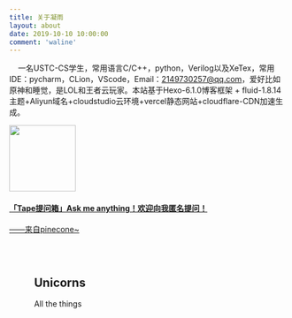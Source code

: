```yaml
---
title: 关于凝雨
layout: about
date: 2019-10-10 10:00:00
comment: 'waline'
---
```


&nbsp;&nbsp;&nbsp;&nbsp;一名USTC-CS学生，常用语言C/C++，python，Verilog以及XeTex，常用IDE：pycharm，CLion，VScode，Email：2149730257@qq.com，爱好比如原神和睡觉，是LOL和王者云玩家。本站基于Hexo-6.1.0博客框架 + fluid-1.8.14主题+Aliyun域名+cloudstudio云环境+vercel静态网站+cloudflare-CDN加速生成。

<div class="f-ct">
    <div class="fui-left-right f-ct-txtimg f-ct-imgtxt f-ct-fixed ">
        <div class="img-box">
            <a href="https://www.tapechat.net/uu/FMRS2E/LN62Y61B" target="_blank" title="点击查看" data-clicklog="pic_jump"><img src="https://tape-client-file.oss-cn-hangzhou.aliyuncs.com/avatar/2021-10-01/03D98A963AA3BC5E7EF966EEA9504317.jpeg" onload="QZFL.media.reduceImage(1,120,120,{trueSrc:'https:\/\/tape-client-file.oss-cn-hangzhou.aliyuncs.com\/avatar\/2021-10-01\/03D98A963AA3BC5E7EF966EEA9504317.jpeg',callback:function(img,type,ew,eh,o){var p=img.parentNode,_h = Math.floor(o.oh/o.k),_w = Math.floor(o.ow/o.k);img.style.marginTop=(eh-_h)/2+'px';img.style.marginLeft=(ew-_w)/2+'px';}})"
                    height="120" style="margin-top: 0px; margin-left: 0px;"></a>
        </div>
        <!--?# 判断feeds正文内容是否只有url类型，没有text类型?-->
        <div class="txt-box ">
            <h4 style="word-break:break-all;" class="txt-box-title t-fixed"> <a href="https://www.tapechat.net/uu/FMRS2E/LN62Y61B" target="_blank" class=" c_tx">「Tape提问箱」Ask me anything！欢迎向我匿名提问！</a>&nbsp; </h4> <a href="https://www.tapechat.net/uu/FMRS2E/LN62Y61B" target="_blank" class=" f-name info state ellipsis-two">——来自pinecone~</a>&nbsp;
            </div>
    </div>
</div>


<html>
  <meta name="viewport" content="width=device-width, initial-scale=1" />
  <link
    rel="stylesheet"
    href="https://cdn.jsdelivr.net/npm/star-markdown-css/dist/planet/planet-markdown.min.css"
  />
  <style>
    .markdown-body {
      box-sizing: border-box;
      min-width: 200px;
      max-width: 980px;
      margin: 0 auto;
      padding: 45px;
    }

    @media (max-width: 767px) {
      .markdown-body {
        padding: 15px;
      }
    }
  </style>
  <body>
    <article class="markdown-body">
      <h1>Unicorns</h1>
      <p>All the things</p>
    </article>
  </body>
</html>

